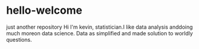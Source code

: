 # hello-welcome
just another repository
Hi 
I'm kevin, statistician.I like data analysis anddoing much moreon data science. Data as simplified and made solution to worldly questions.
